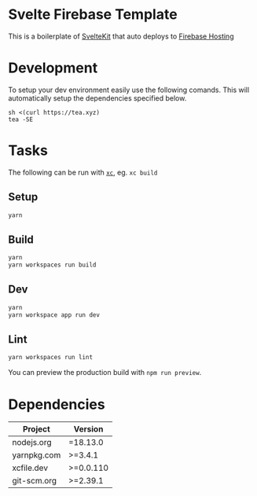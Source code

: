 # Svelte Firebase Template

This is a boilerplate of [SvelteKit](https://kit.svelte.dev) that auto deploys to [Firebase Hosting](https://firebase.google.com/)

# Development

To setup your dev environment easily use the following comands. This will automatically setup the dependencies specified below.

```
sh <(curl https://tea.xyz)
tea -SE
```

# Tasks

The following can be run with [`xc`], eg. `xc build`

## Setup

```sh
yarn
```

## Build

```sh
yarn
yarn workspaces run build
```

## Dev

```sh
yarn
yarn workspace app run dev
```

## Lint
```sh
yarn workspaces run lint
```

You can preview the production build with `npm run preview`.

# Dependencies

| Project     | Version   |
| ----------- | --------- |
| nodejs.org  | =18.13.0  |
| yarnpkg.com | >=3.4.1   |
| xcfile.dev  | >=0.0.110 |
| git-scm.org | >=2.39.1  |

[`xc`]: https://xcfile.dev
